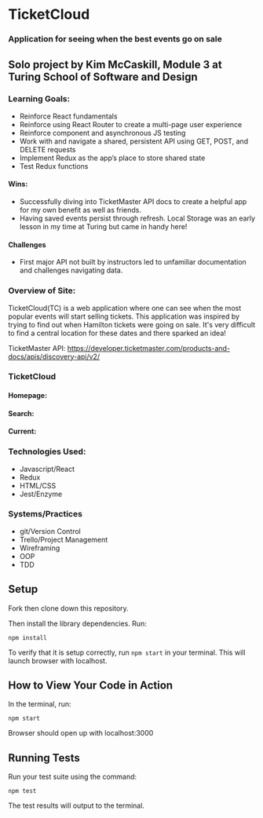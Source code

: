 # TicketCloud
### Application for seeing when the best events go on sale

## Solo project by Kim McCaskill, Module 3 at Turing School of Software and Design

### Learning Goals:

  - Reinforce React fundamentals
  - Reinforce using React Router to create a multi-page user experience
  - Reinforce component and asynchronous JS testing
  - Work with and navigate a shared, persistent API using GET, POST, and DELETE requests
  - Implement Redux as the app’s place to store shared state
  - Test Redux functions

#### Wins:
- Successfully diving into TicketMaster API docs to create a helpful app for my own benefit as well as friends.
- Having saved events persist through refresh.  Local Storage was an early lesson in my time at Turing but came in handy here!
  
#### Challenges
- First major API not built by instructors led to unfamiliar documentation and challenges navigating data.

### Overview of Site:
TicketCloud(TC) is a web application where one can see when the most popular events will start selling tickets.  This application was inspired by trying to find out when Hamilton tickets were going on sale.  It's very difficult to find a central location for these dates and there sparked an idea!

TicketMaster API: 
https://developer.ticketmaster.com/products-and-docs/apis/discovery-api/v2/

### TicketCloud
#### Homepage:


#### Search:


#### Current:


### Technologies Used:
- Javascript/React
- Redux
- HTML/CSS
- Jest/Enzyme

### Systems/Practices
- git/Version Control
- Trello/Project Management
- Wireframing
- OOP
- TDD


## Setup
Fork then clone down this repository. 

Then install the library dependencies. Run:

```
npm install
```

To verify that it is setup correctly, run `npm start` in your terminal.  This will launch browser with localhost.

## How to View Your Code in Action

In the terminal, run:

```
npm start
```

Browser should open up with localhost:3000


## Running Tests

Run your test suite using the command:

```
npm test
```

The test results will output to the terminal.

